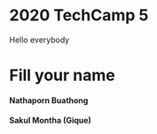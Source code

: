 # 2020 TechCamp 5
Hello everybody

#  Fill your name
#### Nathaporn Buathong
#### Sakul Montha (Gique)